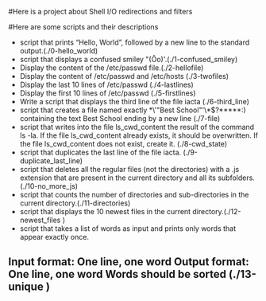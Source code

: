 #Here is a project about Shell I/O redirections and filters

#Here are some scripts and their descriptions

- script that prints “Hello, World”, followed by a new line to the standard output.(./0-hello_world)
- script that displays a confused smiley "(Ôo)'.(./1-confused_smiley)
- Display the content of the /etc/passwd file.(./2-hellofile) 
- Display the content of /etc/passwd and /etc/hosts (./3-twofiles)
- Display the last 10 lines of /etc/passwd (./4-lastlines)
- Display the first 10 lines of /etc/passwd (./5-firstlines)
- Write a script that displays the third line of the file iacta (./6-third_line)
- script that creates a file named exactly \*\\'"Best School"\'\\*$\?\*\*\*\*\*:) containing the text Best School ending by a new line (./7-file)
- script that writes into the file ls_cwd_content the result of the command ls -la. If the file ls_cwd_content already exists, it should be overwritten. If the file ls_cwd_content does not exist, create it. (./8-cwd_state)
- script that duplicates the last line of the file iacta. (./9-duplicate_last_line)
-  script that deletes all the regular files (not the directories) with a .js extension that are present in the current directory and all its subfolders.(./10-no_more_js)
- script that counts the number of directories and sub-directories in the current directory.(./11-directories)
- script that displays the 10 newest files in the current directory.(./12-newest_files )
- script that takes a list of words as input and prints only words that appear exactly once.

Input format: One line, one word
Output format: One line, one word
Words should be sorted (./13-unique )
-            
